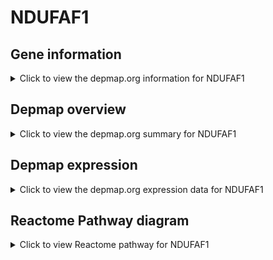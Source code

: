 <h1>NDUFAF1</h1>

<h2>Gene information</h2>
<details>
  <summary>Click to view the depmap.org information for NDUFAF1</summary>
  <iframe src="https://depmap.org/portal/gene/NDUFAF1?tab=about" style="border:none;width:100%;height:800px"></iframe>
</details>

<h2>Depmap overview</h2>
<details>
  <summary>Click to view the depmap.org summary for NDUFAF1</summary>
  <iframe src="https://depmap.org/portal/gene/NDUFAF1?tab=overview" style="border:none;width:100%;height:800px"></iframe>
</details>

<h2>Depmap expression</h2>
<details>
  <summary>Click to view the depmap.org expression data for NDUFAF1</summary>
  <iframe src="https://depmap.org/portal/gene/NDUFAF1?tab=characterization" style="border:none;width:100%;height:800px"></iframe>
</details>



<h2>Reactome Pathway diagram</h2>
<details>
  <summary>Click to view Reactome pathway for NDUFAF1</summary>
  <p>Complex I biogenesis</p>
  <iframe src="https://reactome.org/PathwayBrowser/#/R-HSA-6799198" style="border:none;width:100%;height:800px"></iframe>
</details>



